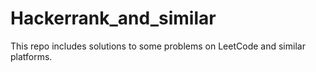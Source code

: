 # Hackerrank_and_similar
This repo includes solutions to some problems on LeetCode and similar platforms.
